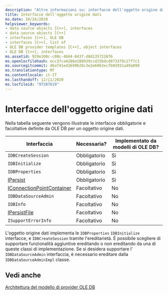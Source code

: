 ```yaml
---
description: "Altre informazioni su: interfacce dell'oggetto origine dati"
title: Interfacce dell'oggetto origine dati
ms.date: 10/24/2018
helpviewer_keywords:
- data source objects [C++], interfaces
- data source objects [C++]
- interfaces [C++], OLE DB
- interfaces [C++], list of
- OLE DB provider templates [C++], object interfaces
- OLE DB [C++], interfaces
ms.assetid: 929e100c-c08c-4b64-8437-d8d1357226f6
ms.openlocfilehash: ecc37ca4286e288939ccd15bdcd073379c27f7c1
ms.sourcegitcommit: d6af41e42699628c3e2e6063ec7b03931a49a098
ms.translationtype: MT
ms.contentlocale: it-IT
ms.lasthandoff: 12/11/2020
ms.locfileid: "97287619"
---
```

# <a name="data-source-object-interfaces"></a>Interfacce dell'oggetto origine dati

Nella tabella seguente vengono illustrate le interfacce obbligatorie e facoltative definite da OLE DB per un oggetto origine dati.

|Interfaccia|Necessaria?|Implementato da modelli di OLE DB?|
|---------------|---------------|--------------------------------------|
|`IDBCreateSession`|Obbligatorio|Sì|
|`IDBInitialize`|Obbligatorio|Sì|
|`IDBProperties`|Obbligatorio|Sì|
|[IPersist](/windows/win32/api/objidl/nn-objidl-ipersist)|Obbligatorio|Sì|
|[IConnectionPointContainer](/windows/win32/api/ocidl/nn-ocidl-iconnectionpointcontainer)|Facoltativo|No|
|`IDBDataSourceAdmin`|Facoltativo|No|
|`IDBInfo`|Facoltativo|No|
|[IPersistFile](/windows/win32/api/objidl/nn-objidl-ipersistfile)|Facoltativo|No|
|`ISupportErrorInfo`|Facoltativo|No|

L'oggetto origine dati implementa le `IDBProperties` `IDBInitialize` interfacce, e `IDBCreateSession` tramite l'ereditarietà. È possibile scegliere di supportare funzionalità aggiuntive ereditando o non ereditando da una di queste classi di implementazione. Se si desidera supportare l' `IDBDataSourceAdmin` interfaccia, è necessario ereditare dalla `IDBDataSourceAdminImpl` classe.

## <a name="see-also"></a>Vedi anche

[Architettura del modello di provider OLE DB](../../data/oledb/ole-db-provider-template-architecture.md)<br/>
